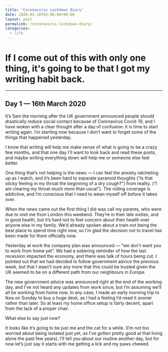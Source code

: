 ```yaml
---
title: 'Coronavirus Lockdown Diary'
date: 2020-03-16T05:00:00+00:00
layout: post
permalink: /coronavirus-lockdown-diary/
categories:
  - life
---
```


# If I come out of this with only one thing, it's going to be that I got my writing habit back.

----

## Day 1 — 16th March 2020

It’s 5am the morning after the UK government announced people should drastically reduce social contact because of Coronavirus Covid-19, and I have woken with a clear thought after a day of confusion: it is time to start writing again. I’m starting now because I don’t want to forget some of the things that happened yesterday.

I know that writing will help me make sense of what is going to be a crazy few months, and that one day I'll want to look back and read these posts, and maybe writing everything down will help me or someone else feel better.

One thing that’s not helping is the news — I can feel the anxiety ratcheting up as I watch, and it’s been hard to separate paranoid thoughts (“Is that sticky feeling in my throat the beginning of a dry cough?”) from reality. (“I am clearing my throat much more than usual”).  The rolling coverage is addictive, and I’m conscious that I need to wean myself off before it takes over.

When the news came out the first thing I did was call my parents, who were due to visit me from London this weekend. They’re in their late sixties, and in good health, but it’s hard not to feel concern about their health over anyone else in my family. We’d already spoken about a train not being the best place to spend time right now, so I’m glad the decision not to travel has been made for them officially now.

Yesterday at work the company plan was announced — “we don’t want you to work from home yet”. We had a sobering reminder of how the last recession impacted the economy, and there was talk of hours being cut. I pointed out that we had decided to follow government advice the previous week, but that I wasn’t sure any more that this could be trusted given the UK seemed to be on a different path from our neighbours in Europe.

The new government advice was announced right at the end of the working day, and I’ve not heard any updates from work since, but I’m assuming we’ll all be working from home now.  In any case, I made an early morning trip to Ikea on Sunday to buy a huge desk, as I had a feeling I’d need it sooner rather than later. So at least my home office setup is fairly decent, apart from the lack of a proper chair.

What else to say just now?

It looks like it’s going to be just me and the cat for a while. (I’m not too worried about being isolated just yet, as I’ve gotten pretty good at that living alone the past few years). I’ll tell you about our routine another day, but for now let’s just say it starts with me getting a lick and my paws chewed.
